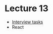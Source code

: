 <h1>
    Lecture 13
</h1>

<ul>
    <li>
        <a href="./01.md">Interview tasks</a>
    </li>
    <li>
        React
    </li>
</ul>
